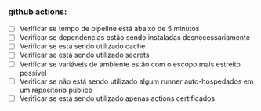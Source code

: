 ### github actions:

* [ ] Verificar se tempo de pipeline está abaixo de 5 minutos
* [ ] Verificar se dependencias estão sendo instaladas desnecessariamente
* [ ] Verificar se está sendo utilizado cache
* [ ] Verificar se está sendo utilizado secrets
* [ ] Verificar se variáveis ​​de ambiente estão com o escopo mais estreito possível
* [ ] Verificar se não está sendo utilizado algum runner auto-hospedados em um repositório público
* [ ] Verificar se está sendo utilizado apenas actions certificados
